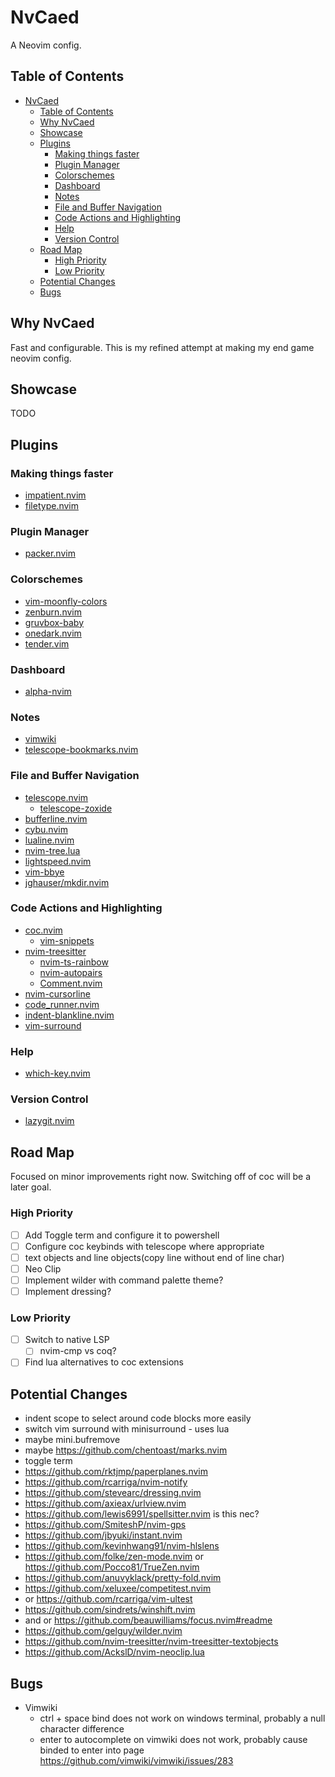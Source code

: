 # NvCaed

A Neovim config.

## Table of Contents

<!-- @import "[TOC]" {cmd="toc" depthFrom=1 depthTo=6 orderedList=false} -->

<!-- code_chunk_output -->

- [NvCaed](#nvcaed)
  - [Table of Contents](#table-of-contents)
  - [Why NvCaed](#why-nvcaed)
  - [Showcase](#showcase)
  - [Plugins](#plugins)
    - [Making things faster](#making-things-faster)
    - [Plugin Manager](#plugin-manager)
    - [Colorschemes](#colorschemes)
    - [Dashboard](#dashboard)
    - [Notes](#notes)
    - [File and Buffer Navigation](#file-and-buffer-navigation)
    - [Code Actions and Highlighting](#code-actions-and-highlighting)
    - [Help](#help)
    - [Version Control](#version-control)
  - [Road Map](#road-map)
    - [High Priority](#high-priority)
    - [Low Priority](#low-priority)
  - [Potential Changes](#potential-changes)
  - [Bugs](#bugs)

<!-- /code_chunk_output -->

## Why NvCaed

Fast and configurable. This is my refined attempt at making my end game neovim config.

## Showcase

TODO

## Plugins

### Making things faster

- [impatient.nvim](https://github.com/lewis6991/impatient.nvim)
- [filetype.nvim](https://github.com/nathom/filetype.nvim)

### Plugin Manager

- [packer.nvim](https://github.com/wbthomason/packer.nvim)

### Colorschemes

- [vim-moonfly-colors](https://github.com/bluz71/vim-moonfly-colors)
- [zenburn.nvim](https://github.com/phha/zenburn.nvim)
- [gruvbox-baby](https://github.com/luisiacc/gruvbox-baby)
- [onedark.nvim](https://github.com/navarasu/onedark.nvim)
- [tender.vim](https://github.com/jacoborus/tender.vim)

### Dashboard

- [alpha-nvim](https://github.com/goolord/alpha-nvim)

### Notes

- [vimwiki](https://github.com/vimwiki/vimwiki)
- [telescope-bookmarks.nvim](https://github.com/dhruvmanila/telescope-bookmarks.nvim)

### File and Buffer Navigation

- [telescope.nvim](https://github.com/nvim-telescope/telescope.nvim)
  - [telescope-zoxide](https://github.com/jvgrootveld/telescope-zoxide)
- [bufferline.nvim](https://github.com/akinsho/bufferline.nvim)
- [cybu.nvim](https://github.com/ghillb/cybu.nvim)
- [lualine.nvim](https://github.com/nvim-lualine/lualine.nvim)
- [nvim-tree.lua](https://github.com/kyazdani42/nvim-tree.lua)
- [lightspeed.nvim](https://github.com/ggandor/lightspeed.nvim)
- [vim-bbye](https://github.com/moll/vim-bbye)
- [jghauser/mkdir.nvim](https://github.com/jghauser/mkdir.nvim)

### Code Actions and Highlighting

- [coc.nvim](https://github.com/neoclide/coc.nvim)
  - [vim-snippets](https://github.com/honza/vim-snippets)
- [nvim-treesitter](https://github.com/nvim-treesitter/nvim-treesitter)
  - [nvim-ts-rainbow](https://github.com/p00f/nvim-ts-rainbow)
  - [nvim-autopairs](https://github.com/windwp/nvim-autopairs)
  - [Comment.nvim](https://github.com/numToStr/Comment.nvim)
- [nvim-cursorline](https://github.com/yamatsum/nvim-cursorline)
- [code_runner.nvim](https://github.com/CRAG666/code_runner.nvim)
- [indent-blankline.nvim](https://github.com/lukas-reineke/indent-blankline.nvim)
- [vim-surround](https://github.com/tpope/vim-surround)

### Help

- [which-key.nvim](https://github.com/folke/which-key.nvim)

### Version Control

- [lazygit.nvim](https://github.comkdheepak/lazygit.nvim/)

## Road Map

Focused on minor improvements right now. Switching off of coc will be a later goal.

### High Priority

- [ ] Add Toggle term and configure it to powershell
- [ ] Configure coc keybinds with telescope where appropriate
- [ ] text objects and line objects(copy line without end of line char)
- [ ] Neo Clip
- [ ] Implement wilder with command palette theme?
- [ ] Implement dressing?

### Low Priority

- [ ] Switch to native LSP
  - [ ] nvim-cmp vs coq?
- [ ] Find lua alternatives to coc extensions

## Potential Changes

- indent scope to select around code blocks more easily
- switch vim surround with minisurround - uses lua
- maybe mini.bufremove
- maybe <https://github.com/chentoast/marks.nvim>
- toggle term
- <https://github.com/rktjmp/paperplanes.nvim>
- <https://github.com/rcarriga/nvim-notify>
- <https://github.com/stevearc/dressing.nvim>
- <https://github.com/axieax/urlview.nvim>
- <https://github.com/lewis6991/spellsitter.nvim> is this nec?
- <https://github.com/SmiteshP/nvim-gps>
- <https://github.com/jbyuki/instant.nvim>
- <https://github.com/kevinhwang91/nvim-hlslens>
- <https://github.com/folke/zen-mode.nvim>
  or <https://github.com/Pocco81/TrueZen.nvim>
- <https://github.com/anuvyklack/pretty-fold.nvim>
- <https://github.com/xeluxee/competitest.nvim>
- or <https://github.com/rcarriga/vim-ultest>
- <https://github.com/sindrets/winshift.nvim>
- and or <https://github.com/beauwilliams/focus.nvim#readme>
- <https://github.com/gelguy/wilder.nvim>
- <https://github.com/nvim-treesitter/nvim-treesitter-textobjects>
- <https://github.com/AckslD/nvim-neoclip.lua>

## Bugs

- Vimwiki
  - ctrl + space bind does not work on windows terminal,
    probably a null character difference
  - enter to autocomplete on vimwiki does not work,
    probably cause binded to enter into page
    <https://github.com/vimwiki/vimwiki/issues/283>
